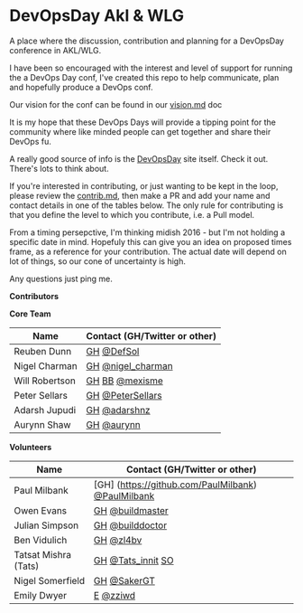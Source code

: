 # DevOpsDay Akl & WLG
A place where the discussion, contribution and planning for a DevOpsDay conference in AKL/WLG.

I have been so encouraged with the interest and level of support for running the a DevOps Day conf, I've created this repo to help communicate, plan and hopefully produce a DevOps conf.

Our vision for the conf can be found in our [vision.md](Vision.md) doc

It is my hope that these DevOps Days will provide a tipping point for the community where like minded people can get together and share their DevOps fu.

A really good source of info is the [DevOpsDay](http://www.devopsdays.org/pages/organizing/) site itself. Check it out. There's lots to think about.

If you're interested in contributing, or just wanting to be kept in the loop, please review the [contrib.md](Contrib.md), then make a PR and add your name and contact details in one of the tables below. The only rule for contributing is that you define the level to which you contribute, i.e. a Pull model.

From a timing persepctive, I'm thinking midish 2016 - but I'm not holding a specific date in mind. Hopefuly this can give you an idea on proposed times frame, as a reference for your contribution.  The actual date will depend on lot of things, so our cone of uncertainty is high.

Any questions just ping me.

**Contributors**

**Core Team**

| Name          |Contact (GH/Twitter or other)
| ------------- |---------------|
| Reuben Dunn   | [GH](https://github.com/DefSol) [@DefSol](https://twitter.com/DefSol) |
| Nigel Charman | [GH](https://github.com/nigelcharman) [@nigel_charman](https://twitter.com/nigel_charman)|
| Will Robertson | [GH](https://github.com/mexisme) [BB](https://bitbucket.org/mexisme) [@mexisme](https://twitter.com/mexisme)|
| Peter Sellars | [GH](https://github.com/petersellars) [@PeterSellars](https://twitter.com/petersellars)|
| Adarsh Jupudi | [GH](https://github.com/jcadarsh) [@adarshnz](https://twitter.com/adarshnz)|
| Aurynn Shaw   | [GH](https://github.com/aurynn) [@aurynn](https://twitter.com/aurynn)|

**Volunteers**

| Name          |Contact (GH/Twitter or other)
| ------------- |---------------|
| Paul Milbank	| [GH] (https://github.com/PaulMilbank) [@PaulMilbank](https://twitter.com/PaulMilbank)
| Owen Evans    | [GH](https://github.com/buildmaster) [@buildmaster](https://twitter.com/buildmaster)|
| Julian Simpson | [GH](https://github.com/builddoctor) [@builddoctor](https://twitter.com/builddoctor) |
| Ben Vidulich | [GH](https://github.com/zl4bv) [@zl4bv](https://twitter.com/zl4bv) |
| Tatsat Mishra (Tats) | [GH](https://github.com/Tatsinnit) [@Tats_innit](https://twitter.com/Tats_innit) [SO](http://stackoverflow.com/users/1210059/tats-innit) |
| Nigel Somerfield | [GH](https://github.com/sakergt) [@SakerGT](https://twitter.com/SakerGT) |
| Emily Dwyer | [E](emilydwyer023@gmail.com) [@zziwd](https://twitter.com/zziwd) |
